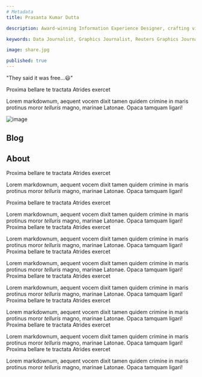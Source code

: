 ```yaml
---
# Metadata
title: Prasanta Kumar Dutta

description: Award-winning Information Experience Designer, crafting visual stories with data and solving problems in an aesthetically pleasing way.

keywords: Data Journalist, Graphics Journalist, Reuters Graphics Journalist, Data Visualisation Developer, Data Visualization Developer, Narrative Cartographer, User Interface Designer, User Experience Designer, Communication Designer, Data Storyteller, Information Designer, Graphic Designer, Art Director, User centered design, UX, UI, Data Artist, Web Designer, Web Developer, Front-end Web Developer, Photographer, Traveller, Creative writer, Electronics and Communication Engineer, National Institute of Design, National Institute of Technology Durgapur, Prasanta, PrasantaKrDutta, Prasanta Kumar Dutta, Prasanta KrDutta, pkddapacific, pkd.dapacific, pkd_da_pacific, daPacific.

image: share.jpg

published: true
---
```



<!-- Components -->
<script>
  import Container from '$lib/components/ui/Container/index.svelte';

</script>

"They said it was free...😃"

<Container width=sm>

Proxima bellare te tractata Atrides exercet

Lorem markdownum, aequent vocem dixit tamen quidem crimine in maris protinus
moror *telluris* magno, marinae Latonae. Opaca tamquam ligari!

![image](/media/page.png)

</Container>

## Blog

## About

<Container id=contact width=sm>

Proxima bellare te tractata Atrides exercet

Lorem markdownum, aequent vocem dixit tamen quidem crimine in maris protinus
moror *telluris* magno, marinae Latonae. Opaca tamquam ligari!


Proxima bellare te tractata Atrides exercet

Lorem markdownum, aequent vocem dixit tamen quidem crimine in maris protinus
moror *telluris* magno, marinae Latonae. Opaca tamquam ligari!
Proxima bellare te tractata Atrides exercet

Lorem markdownum, aequent vocem dixit tamen quidem crimine in maris protinus
moror *telluris* magno, marinae Latonae. Opaca tamquam ligari!
Proxima bellare te tractata Atrides exercet

Lorem markdownum, aequent vocem dixit tamen quidem crimine in maris protinus
moror *telluris* magno, marinae Latonae. Opaca tamquam ligari!
Proxima bellare te tractata Atrides exercet

Lorem markdownum, aequent vocem dixit tamen quidem crimine in maris protinus
moror *telluris* magno, marinae Latonae. Opaca tamquam ligari!
Proxima bellare te tractata Atrides exercet

Lorem markdownum, aequent vocem dixit tamen quidem crimine in maris protinus
moror *telluris* magno, marinae Latonae. Opaca tamquam ligari!
Proxima bellare te tractata Atrides exercet

Lorem markdownum, aequent vocem dixit tamen quidem crimine in maris protinus
moror *telluris* magno, marinae Latonae. Opaca tamquam ligari!
Proxima bellare te tractata Atrides exercet

Lorem markdownum, aequent vocem dixit tamen quidem crimine in maris protinus
moror *telluris* magno, marinae Latonae. Opaca tamquam ligari!
</Container>
